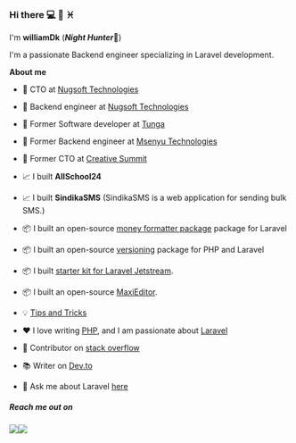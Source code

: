 ### Hi there :computer: :muscle: :pisces:

I'm **williamDk** (**_Night Hunter_**:bow_and_arrow:)


I'm a passionate Backend engineer specializing in Laravel development.

**About me**

- 💼 CTO at [Nugsoft Technologies](https://nugsoft.com/)
  
- 💼 Backend engineer at [Nugsoft Technologies](https://nugsoft.com/)

- 💼 Former Software developer at [Tunga](https://tunga.io/dev-profile/2557/Asaba/)

- 💼 Former Backend engineer at [Msenyu Technologies](https://msenyu.com/)

- 💼 Former CTO at [Creative Summit](https://creativesummit.xyz/)
 
- 📈 I built **AllSchool24** 

- 📈 I built **SindikaSMS** (SindikaSMS is a web application for sending bulk SMS.)

 
- 📦 I built an open-source [money formatter package](https://github.com/Williamug/money-formatter) package for Laravel
- 📦 I built an open-source [versioning](https://github.com/Williamug/versioning) package for PHP and Laravel
- 📦 I built [starter kit for Laravel Jetstream](https://github.com/Williamug/jetstream-laravel-starter-kit).
- 📦 I built an open-source [MaxiEditor](https://github.com/Williamug/maxi-editor).
- 💡 [Tips and Tricks](https://github.com/Williamug/tips-and-tricks)


- ❤️ I love writing [PHP](https://www.php.net/), and I am passionate about [Laravel](https://www.laravel.com)

- 🫶 Contributor on [stack overflow](https://stackoverflow.com/users/10679298/williamdk)
- 📚 Writer on [Dev.to](https://dev.to/williamdk)

- 💬 Ask me about Laravel [here](https://twitter.com/WilliamAsaba)


##### Reach me out on 
<p><img src="https://img.shields.io/twitter/url?style=social&url=https%3A%2F%2Fwww.twitter.com%2FWilliamAsaba"><img src="https://img.shields.io/badge/github-follow-blue"></p>

